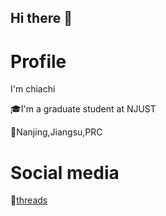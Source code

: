 ## Hi there 👋

# Profile
I'm chiachi

🎓I'm a graduate student at NJUST

📍Nanjing,Jiangsu,PRC

# Social media
🧵[threads](https://www.threads.net/@chiachi_hu)
